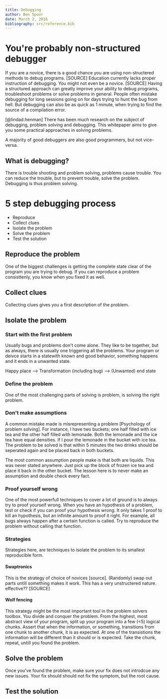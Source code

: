 ```yaml
---  
title: Debugging
author: Ben Spoor
date: March 2, 2016  
bibliography: src/reference.bib
---  
```


# You're probably non-structured debugger 
If you are a novice, there is a good chance you are using non-structered methods to debug programs. [SOURCE]
Education currently lacks proper instruction of debugging. You might not even be a novice. [SOURCE]
Having a structured approach can greatly improve your ability to debug programs, troubleshoot problems or solve problems in general.
People often mistake debugging for long sessions going on for days trying to hunt the bug from hell.
But debugging can also be as quick as 1 minute, when trying to find the source of a compilation error.


[@lindad.henman]
There has been much research on the subject of debugging, problem solving and debugging.
This whitepaper aims to give you some practical approaches in solving problems.

A majority of good debuggers are also good programmers, but not vice-versa.

## What is debugging?
There is trouble shooting and problem solving, problems cause trouble. 
You can reduce the trouble, but to prevent trouble, solve the problem.
Debugging is thus problem solving.

# 5 step debugging process

* Reproduce
* Collect clues
* Isolate the problem
* Solve the problem
* Test the solution

## Reproduce the problem
One of the biggest challenges is getting the complete state clear of the program you are trying to debug.
If you can reproduce a problem consisttenly, you know when you fixed it as well.

## Collect clues
Collecting clues gives you a first description of the problem. 

## Isolate the problem

### Start with the first problem
Usually bugs and problems don't come alone. They like to be together, but as always, there is usually one triggering all the problems.
Your program or deivce starts in a statewith known and good behavior, something happens and it ends in a unwanted state.

Happy place --> Transformation (including bug) --> (Unwanted) end state

### Define the problem
One of the most challenging parts of solving is problem, is solving the right problem.

### Don't make assumptions
A common mistake made is misrepresenting a problem [Psychology of problem solving].
For instance, I have two buckets; one half filled with ice tea and the other half filled with lemonade. 
Both the lemonade and the ice tea have equal densities. If I pour the lemonade in the bucket with ice tea.
The problem to be solved is that within 5 minutes the two drinks should be seperated again and be placed back in both buckets.

The most common assumption people make is that both are liquids. 
This was never stated anywhere. Just pick up the block of frozen ice tea and place
it back in the other bucket. 
The lesson here is to never make an assumption and double check every fact. 

### Proof yourself wrong
One of the most powerfull techniques to cover a lot of ground is to always try to proof yourself wrong.
When you have an hypothesis of a problem, test or check if you can proof your hypothesis wrong.
It only takes 1 proof to kill an hypothesis, but an infinite amount to proof it right.
For example, all bugs always happen after a certain function is called. 
Try to reproduce the problem without calling that function.

### Strategies
Strategies here, are techniques to isolate the problem to its smallest reproducible form.

#### Swaptronics
This is the strategy of choice of novices [source].
(Randomly) swap out parts untill something makes it work. 
This has a very unstructered nature. effective?? [SOURCE]

#### Wolf fencing
This strategy might be the most important tool in the problem solvers toolbox.
You divide and conquer the problem.
From the highest, most abstract view of your program, split up your program into a few (<5) logical chunks.
Assert that when the information, or something, transitions from one chunk to another chunk, it is as expected.
At one of the transistions the information will be different than it should or is expected.
Take the chunk, repeat, untill you found the problem.

## Solve the problem
Once you've found the problem, make sure your fix does not introdcue any new issues.
Your fix should should not fix the symptom, but the root cause.

## Test the solution


